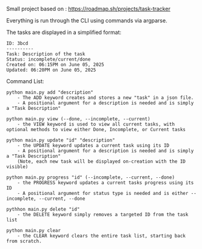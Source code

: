 Small project based on : https://roadmap.sh/projects/task-tracker

Everything is run through the CLI using commands via argparse.

The tasks are displayed in a simplified format:

    ID: 3bcd
    ----------
    Task: Description of the task
    Status: incomplete/current/done
    Created on: 06:15PM on June 05, 2025
    Updated: 06:20PM on June 05, 2025

Command List:

    python main.py add "description"
        - The ADD keyword creates and stores a new "task" in a json file.
        - A positional argument for a description is needed and is simply a "Task Description"

    python main.py view (--done, --incomplete, --current)
        - the VIEW keyword is used to view all current tasks, with optional methods to view either Done, Incomplete, or Current tasks

    python main.py update "id" "description"
        - the UPDATE keyword updates a current task using its ID
        - A positional argument for a description is needed and is simply a "Task Description"
        (Note, each new task will be displayed on-creation with the ID visible)

    python main.py progress "id" (--incomplete, --current, --done)
        - the PROGRESS keyword updates a current tasks progress using its ID
        - A positional argument for status type is needed and is either --incomplete, --current, --done

    pythhon main.py delete "id"
        - the DELETE keyword simply removes a targeted ID from the task list

    python main.py clear
        - the CLEAR keyword clears the entire task list, starting back from scratch.
